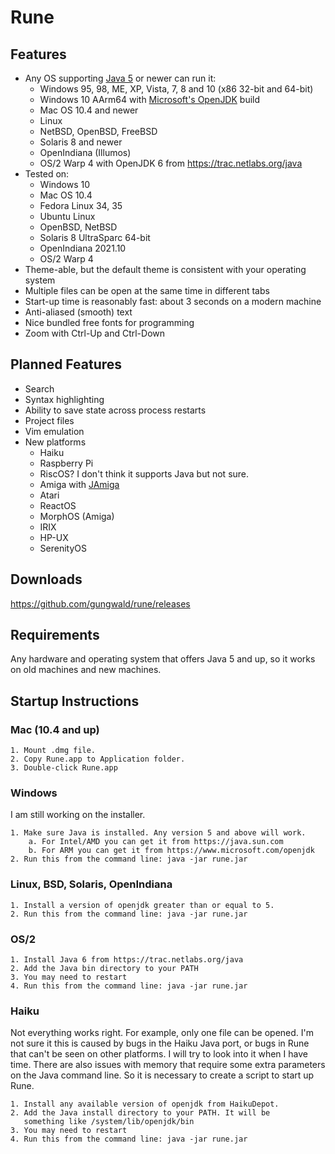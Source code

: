 # Rune

## Features

- Any OS supporting [Java 5](https://en.wikipedia.org/wiki/Java_version_history#J2SE_5.0) or newer can run it:
    - Windows 95, 98, ME, XP, Vista, 7, 8 and 10 (x86 32-bit and 64-bit)
    - Windows 10 AArm64 with [Microsoft's OpenJDK](https://www.microsoft.com/openjdk) build
    - Mac OS 10.4 and newer
    - Linux
    - NetBSD, OpenBSD, FreeBSD
    - Solaris 8 and newer
    - OpenIndiana (Illumos)
    - OS/2 Warp 4 with OpenJDK 6 from https://trac.netlabs.org/java
- Tested on:
    - Windows 10
    - Mac OS 10.4
    - Fedora Linux 34, 35
    - Ubuntu Linux
    - OpenBSD, NetBSD
    - Solaris 8 UltraSparc 64-bit
    - OpenIndiana 2021.10
    - OS/2 Warp 4
- Theme-able, but the default theme is consistent with your operating system
- Multiple files can be open at the same time in different tabs
- Start-up time is reasonably fast: about 3 seconds on a modern machine
- Anti-aliased (smooth) text
- Nice bundled free fonts for programming
- Zoom with Ctrl-Up and Ctrl-Down

## Planned Features

- Search
- Syntax highlighting
- Ability to save state across process restarts
- Project files
- Vim emulation
- New platforms
  - Haiku
  - Raspberry Pi
  - RiscOS? I don't think it supports Java but not sure.
  - Amiga with [JAmiga](http://os4depot.net/?function=showfile&file=development/language/jamiga.lha)
  - Atari
  - ReactOS
  - MorphOS (Amiga)
  - IRIX
  - HP-UX
  - SerenityOS

## Downloads

https://github.com/gungwald/rune/releases

## Requirements

Any hardware and operating system that offers Java 5 and up, so it works on old machines and new machines.

## Startup Instructions

### Mac (10.4 and up)

    1. Mount .dmg file.
    2. Copy Rune.app to Application folder.
    3. Double-click Rune.app

### Windows

I am still working on the installer.

    1. Make sure Java is installed. Any version 5 and above will work.
    	a. For Intel/AMD you can get it from https://java.sun.com
    	b. For ARM you can get it from https://www.microsoft.com/openjdk
    2. Run this from the command line: java -jar rune.jar

### Linux, BSD, Solaris, OpenIndiana

    1. Install a version of openjdk greater than or equal to 5.
    2. Run this from the command line: java -jar rune.jar

### OS/2

    1. Install Java 6 from https://trac.netlabs.org/java
    2. Add the Java bin directory to your PATH
    3. You may need to restart
    4. Run this from the command line: java -jar rune.jar

### Haiku

Not everything works right. For example, only one file can be opened. I'm not sure it this is caused by bugs in the Haiku Java port, or bugs in Rune that can't be seen on other platforms. I will try to look into it when I have time. There are also issues with memory that require some extra parameters on the Java command line. So it is necessary to create a script to start up Rune.

    1. Install any available version of openjdk from HaikuDepot.
    2. Add the Java install directory to your PATH. It will be
       something like /system/lib/openjdk/bin
    3. You may need to restart
    4. Run this from the command line: java -jar rune.jar

